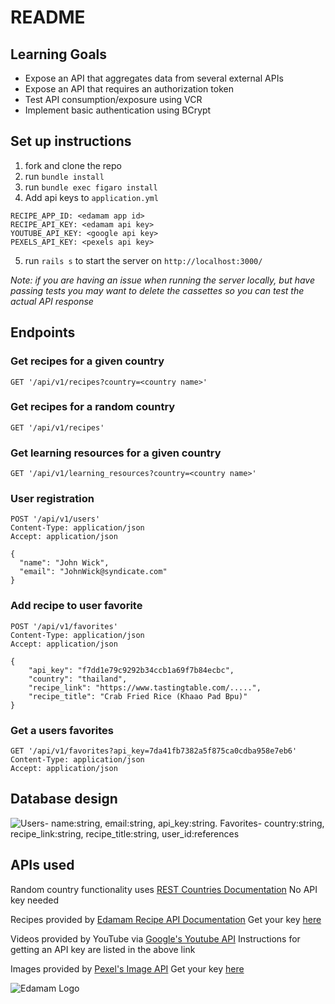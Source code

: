 # README

## Learning Goals
- Expose an API that aggregates data from several external APIs
- Expose an API that requires an authorization token
- Test API consumption/exposure using VCR
- Implement basic authentication using BCrypt


## Set up instructions
1. fork and clone the repo
1. run `bundle install`
1. run `bundle exec figaro install`
1. Add api keys to `application.yml`
 ```
RECIPE_APP_ID: <edamam app id>
RECIPE_API_KEY: <edamam api key>
YOUTUBE_API_KEY: <google api key>
PEXELS_API_KEY: <pexels api key>
 ```
 5. run `rails s` to start the server on `http://localhost:3000/`

_Note: if you are having an issue when running the server locally, but have passing tests you may want to delete the cassettes so you can test the actual API response_


## Endpoints

### Get recipes for a given country
`GET '/api/v1/recipes?country=<country name>'`

### Get recipes for a random country
`GET '/api/v1/recipes'`

### Get learning resources for a given country
`GET '/api/v1/learning_resources?country=<country name>'`

### User registration
```
POST '/api/v1/users'
Content-Type: application/json
Accept: application/json

{
  "name": "John Wick",
  "email": "JohnWick@syndicate.com"
}
```

### Add recipe to user favorite
```
POST '/api/v1/favorites'
Content-Type: application/json
Accept: application/json

{
    "api_key": "f7dd1e79c9292b34ccb1a69f7b84ecbc",
    "country": "thailand",
    "recipe_link": "https://www.tastingtable.com/.....",
    "recipe_title": "Crab Fried Rice (Khaao Pad Bpu)"
}
```

### Get a users favorites
```
GET '/api/v1/favorites?api_key=7da41fb7382a5f875ca0cdba958e7eb6'
Content-Type: application/json
Accept: application/json
```

## Database design
![Users- name:string, email:string, api_key:string. Favorites- country:string, recipe_link:string, recipe_title:string, user_id:references](https://i.ibb.co/tqbNbh5/Screen-Shot-2023-03-05-at-10-55-20-AM.png "DB Diagram")


## APIs used
Random country functionality uses [REST Countries Documentation](https://restcountries.com/#api-endpoints-v3-all)
No API key needed

Recipes provided by [Edamam Recipe API Documentation](https://developer.edamam.com/edamam-docs-recipe-api)
Get your key [here](https://developer.edamam.com/edamam-recipe-api)

Videos provided by YouTube via [Google's Youtube API](https://developers.google.com/youtube/v3/getting-started)
Instructions for getting an API key are listed in the above link

Images provided by [Pexel's Image API](https://www.pexels.com/api/)
Get your key [here](https://www.pexels.com/api/register/)

![Edamam Logo](https://i.ibb.co/0fRzNsv/white.png)
